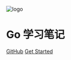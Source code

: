 <!-- _coverpage.md -->
![logo](https://docsify.js.org/_media/icon.svg)

# Go 学习笔记

[GitHub](https://github.com/xmge)
[Get Started](#quick-start)


